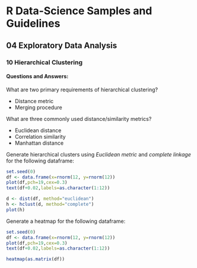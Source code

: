 # R Data-Science Samples and Guidelines
## 04 Exploratory Data Analysis
### 10 Hierarchical Clustering
#### Questions and Answers:


What are two primary requirements of hierarchical clustering? 
- Distance metric
- Merging procedure


What are three commonly used distance/similarity metrics? 
- Euclidean distance
- Correlation similarity
- Manhattan distance


Generate hierarchical clusters using _Euclidean metric_ and _complete linkage_ for the following dataframe: 
```r
set.seed(0)
df <- data.frame(x=rnorm(12, y=rnorm(12))
plot(df,pch=19,cex=0.3)
text(df+0.02,labels=as.character(1:12))
```
```r
d <- dist(df, method="euclidean")
h <- hclust(d, method="complete")
plot(h)
```


Generate a heatmap for the following dataframe: 
```r
set.seed(0)
df <- data.frame(x=rnorm(12, y=rnorm(12))
plot(df,pch=19,cex=0.3)
text(df+0.02,labels=as.character(1:12))
```
```r
heatmap(as.matrix(df))
```
